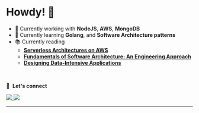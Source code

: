 # Howdy! 👋

- 🔭 Currently working with **NodeJS**, **AWS**, **MongoDB**
- 🌱 Currently learning **Golang**, and **Software Architecture patterns**
- 📚 Currently reading
  - **[Serverless Architectures on AWS](https://www.goodreads.com/book/show/29970427-serverless-architectures-on-aws?ref=nav_sb_ss_1_31)**
  - **[Fundamentals of Software Architecture: An Engineering Approach](https://www.goodreads.com/book/show/44144493-fundamentals-of-software-architecture?ref=nav_sb_ss_1_37)**
  - **[Designing Data-Intensive Applications](https://www.goodreads.com/en/book/show/23463279)**

<!-- <br /> -->

<br />

🔗 &nbsp;**Let's connect**

<div>
    <a target='_blank' href="https://linkedin.com/in/leonardo-nascimento">
        <img src="https://img.shields.io/badge/LinkedIn-0077B5?style=for-the-badge&logo=linkedin&logoColor=white">
    </a>
    <a target='_blank' href="mailto:lnascim86@gmail.com">
        <img src="https://img.shields.io/badge/gmail-c14438?style=for-the-badge&logo=gmail&logoColor=white">
    </a>
</div>

---
